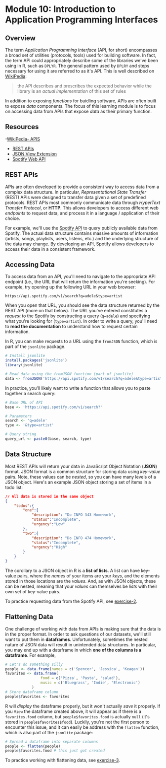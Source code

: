 # Module 10: Introduction to Application Programming Interfaces

## Overview
The term _*Application Programming Interface*_ (API, for short) encompasses a broad set of utilities (protocols, tools) used for building software. In fact, the term API could appropriately describe some of the libraries we've been using in R, such as `DPLYR`. The general pattern used by `DPLRY` and steps necessary for using it are referred to as it's API. This is well described on [WikiPedia](https://en.wikipedia.org/wiki/Application_programming_interface):

>the API describes and prescribes the expected behavior while the library is an _actual implementation_ of this set of rules

In addition to exposing _functions_ for buidling software, APIs are often built to expose _data_ components. The focus of this learning module is to focus on accessing data from APIs that expose _data_ as their primary function.

<!-- START doctoc -->
<!-- END doctoc -->

## Resources
-[WikiPedia- APIS](https://en.wikipedia.org/wiki/Application_programming_interface)
- [REST APIs](https://en.wikipedia.org/wiki/Application_programming_interface)
- [JSON View Extension](https://chrome.google.com/webstore/detail/jsonview/chklaanhfefbnpoihckbnefhakgolnmc?hl=en)
- [Spotify Web API](https://developer.spotify.com/web-api/)

## REST APIs
APIs are often developed to provide a consistent way to access data from a complex data structure. In particular, _Representational State Transfer_ (REST) APIs were designed to transfer data given a set of predefined protocols. REST APIs most commonly communicate data through _HyperText Transfer Protocol_, or **HTTP**. This allows developers to access different web *endpoints* to request data, and process it in a language / application of their choice.

For example, we'll use the [Spotify API](https://developer.spotify.com/web-api/) to query publicly available data from Spotify. The actual data structure contains massive amounts of information (artists, songs, playlists, users, listens, etc.) and the underlying structure of the data may change. By developing an API, Spotify allows developers to access their data in a consistent framework.

## Accessing Data
To access data from an API, you'll need to navigate to the appropriate API endpoint (i.e., the URL that will return the information you're seeking). For example, try opening up the following URL in your web browser:

```
https://api.spotify.com/v1/search?q=adele&type=artist
```
When you open that URL, you should see the data structure returned by the REST API (more on that below). The URL you've entered constitutes a _request_ to the Spotify by constructing a query (`q=adele`) and specifying what you're looking for (`type=artist`). In order to write a query, you'll need to **read the documentation** to understand how to request certain information.

In R, you can make requests to a URL using the `fromJSON` function, which is part of the `jsonlite` package.

```r
# Install jsonlite
install.packages('jsonlite')
library(jsonlite)

# Read data using the fromJSON function (part of jsonlite)
data <- fromJSON('https://api.spotify.com/v1/search?q=adele&type=artist')
```

In practice, you'll likely want to write a function that allows you to paste together a search query:

```r
# Base URL of API
base <- 'https://api.spotify.com/v1/search?'

# Parameters
search <- 'q=adele'
type <- '&type=artist'

# Query string
query_url <- paste0(base, search, type)
```

## Data Structure
Most REST APIs will return your data in JavaScript Object Notation (**JSON**) format. JSON format is a common structure for storing data using _key-value_ pairs. Note, these values can be _nested_, so you can have many levels of a JSON object. Here's an example JSON object storing a set of items in a todo list:
```json
// All data is stored in the same object
{
    "todos":{
        "one":{
            "description": "Do INFO 343 Homework",
            "status":"Incomplete",
            "urgency":"Low"
        },
        "two":{
            "description": "Do INFO 474 Homework",
            "status":"Incomplete",
            "urgency":"High"
        }
    }
}
```
The corollary to a JSON object in R is a **list of lists**. A list can have key-value pairs, where the _names_ of your items are your _keys_, and the elements stored in those locations are the _values_. And, as with JSON objects, these can be nested, meaning that your _values_ can themselves be _lists_ with their own set of key-value pairs.

To practice requesting data from the Spotify API, see [exercise-2](exercise-2).

## Flattening Data
One challenge of working with data from APIs is making sure that the data is in the proper format. In order to ask questions of our datasets, we'll still want to put them in **dataframes**. Unfortunately, sometimes the nested nature of JSON data will result in unintended data structures. In particular, you may end up with a dataframe in which **one of the columns is a dataframe**. For example,

```r
# Let's do something silly
people <- data.frame(names = c('Spencer', 'Jessica', 'Keagan'))
favorites <- data.frame(
                food = c('Pizza', 'Pasta', 'salad'),
                music = c('Bluegrass', 'Indie', 'Electronic')
            )
# Store dataframe column
people$favorites <- favorites
```

R will _display_ the dataframe properly, but it won't actually _save_ it properly. If you `View` the dataframe created above, it will appear as if there is a `favorites.food` column, but `people$favorites.food` is actually `null` (it's stored in `people$favorites$food`). Luckily, you're not the first person to encounter this issue, and it can easily be address with the `flatten` function, which is also part of the `jsonlite` package:

```r
# Spread a dataframe into separate columns
people <- flatten(people)
people$favorites.food # this just got created
```

To practice working with flattening data, see [exercise-3](exercise-3).
